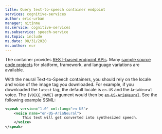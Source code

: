 ```yaml
---
title: Query text-to-speech container endpoint
services: cognitive-services
author: eric-urban
manager: nitinme
ms.service: cognitive-services
ms.subservice: speech-service
ms.topic: include
ms.date: 08/31/2020
ms.author: eur
---
```


The container provides [REST-based endpoint APIs](../rest-text-to-speech.md). Many [sample source code projects](https://github.com/Azure-Samples/Cognitive-Speech-TTS) for platform, framework, and language variations are available.

With the neural Text-to-Speech containers, you should rely on the locale and voice of the image tag you downloaded. For example, if you downloaded the `latest` tag, the default locale is `en-US` and the `AriaNeural` voice. The `{VOICE_NAME}` argument would then be [`en-US-AriaNeural`](../language-support.md?tabs=stt-tts). See the following example SSML:

```xml
<speak version="1.0" xml:lang="en-US">
    <voice name="en-US-AriaNeural">
        This text will get converted into synthesized speech.
    </voice>
</speak>
```
